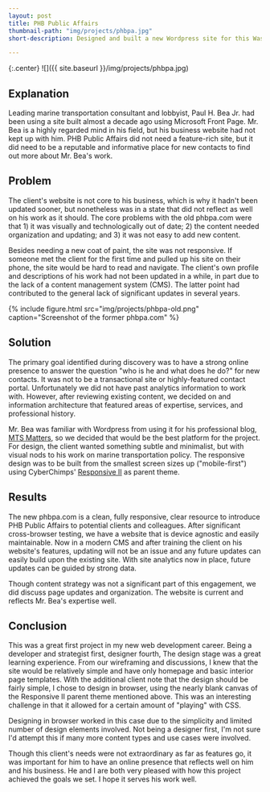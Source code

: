 ```yaml
---
layout: post
title: PHB Public Affairs
thumbnail-path: "img/projects/phbpa.jpg"
short-description: Designed and built a new Wordpress site for this Washington, DC political consultant. Launched May 18, 2015.

---
```


{:.center}
![]({{ site.baseurl }}/img/projects/phbpa.jpg)

## Explanation

Leading marine transportation consultant and lobbyist, Paul H. Bea Jr. had been using a site built almost a decade ago using Microsoft Front Page. Mr. Bea is a highly regarded mind in his field, but his business website had not kept up with him. PHB Public Affairs did not need a feature-rich site, but it did need to be a reputable and informative place for new contacts to find out more about Mr. Bea's work.

## Problem

The client's website is not core to his business, which is why it hadn't been updated sooner, but nonetheless was in a state that did not reflect as well on his work as it should. The core problems with the old phbpa.com were that 1) it was visually and technologically out of date; 2) the content needed organization and updating; and 3) it was not easy to add new content.

Besides needing a new coat of paint, the site was not responsive. If someone met the client for the first time and pulled up his site on their phone, the site would be hard to read and navigate. The client's own profile and descriptions of his work had not been updated in a while, in part due to the lack of a content management system (CMS). The latter point had contributed to the general lack of significant updates in several years.

{% include figure.html src="img/projects/phbpa-old.png" caption="Screenshot of the former phbpa.com" %}

## Solution

The primary goal identified during discovery was to have a strong online presence to answer the question "who is he and what does he do?" for new contacts. It was not to be a transactional site or highly-featured contact portal. Unfortunately we did not have past analytics information to work with. However, after reviewing existing content, we decided on and information architecture that featured areas of expertise, services, and professional history. 

Mr. Bea was familiar with Wordpress from using it for his professional blog, [MTS Matters](http://mtsmatters.com), so we decided that would be the best platform for the project. For design, the client wanted something subtle and minimalist, but with visual nods to his work on marine transportation policy. The responsive design was to be built from the smallest screen sizes up ("mobile-first") using CyberChimps' [Responsive II](http://cyberchimps.com/responsive-ii/) as parent theme.

## Results

The new phbpa.com is a clean, fully responsive, clear resource to introduce PHB Public Affairs to potential clients and colleagues. After significant cross-browser testing, we have a website that is device agnostic and easily maintainable. Now in a modern CMS and after training the client on his website's features, updating will not be an issue and any future updates can easily build upon the existing site. With site analytics now in place, future updates can be guided by strong data.

Though content strategy was not a significant part of this engagement, we did discuss page updates and organization. The website is current and reflects Mr. Bea's expertise well.

## Conclusion

This was a great first project in my new web development career. Being a developer and strategist first, designer fourth, The design stage was a great learning experience. From our wireframing and discussions, I knew that the site would be relatively simple and have only homepage and basic interior page templates. With the additional client note that the design should be fairly simple, I chose to design in browser, using the nearly blank canvas of the Responsive II parent theme mentioned above. This was an interesting challenge in that it allowed for a certain amount of "playing" with CSS. 

Designing in browser worked in this case due to the simplicity and limited number of design elements involved. Not being a designer first, I'm not sure I'd attempt this if many more content types and use cases were involved.

Though this client's needs were not extraordinary as far as features go, it was important for him to have an online presence that reflects well on him and his business. He and I are both very pleased with how this project achieved the goals we set. I hope it serves his work well.